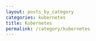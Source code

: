 ```yaml
---
layout: posts_by_category
categories: kubernetes
title: Kubernetes
permalink: /category/kubernetes
---
```

